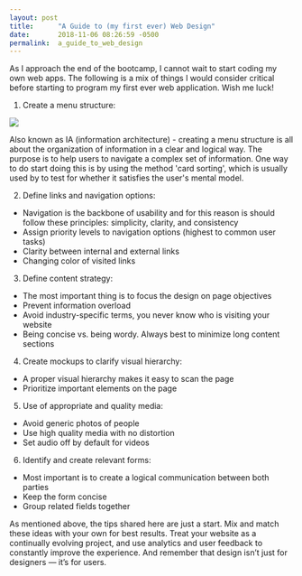 ```yaml
---
layout: post
title:      "A Guide to (my first ever) Web Design"
date:       2018-11-06 08:26:59 -0500
permalink:  a_guide_to_web_design
---
```



As I approach the end of the bootcamp, I cannot wait to start coding my own web apps. The following is a mix of things I would consider critical before starting to program my first ever web application. Wish me luck! 

1. Create a menu structure: 

![](https://uxmastery.com/wp-content/uploads/2014/06/Card-sorting-e1403581139396.jpg)

Also known as IA (information architecture) - creating a menu structure is all about the organization of information in a clear and logical way. The purpose is to help users to navigate a complex set of information. One way to do start doing this is by using the method 'card sorting', which is usually used by to test for whether it satisfies the user's mental model. 

2. Define links and navigation options:
* Navigation is the backbone of usability and for this reason is should follow these principles: simplicity, clarity, and consistency
* Assign priority levels to navigation options (highest to common user tasks)
* Clarity between internal and external links 
* Changing color of visited links

3. Define content strategy: 
* The most important thing is to focus the design on page objectives 
* Prevent information overload 
* Avoid industry-specific terms, you never know who is visiting your website 
* Being concise vs. being wordy. Always best to minimize long content sections

4. Create mockups to clarify visual hierarchy:
* A proper visual hierarchy makes it easy to scan the page 
* Prioritize important elements on the page 

5. Use of appropriate and quality media: 
* Avoid generic photos of people 
* Use high quality media with no distortion 
* Set audio off by default for videos

6. Identify and create relevant forms: 
* Most important is to create a logical communication between both parties 
* Keep the form concise 
* Group related fields together 

As mentioned above, the tips shared here are just a start. Mix and match these ideas with your own for best results. Treat your website as a continually evolving project, and use analytics and user feedback to constantly improve the experience. And remember that design isn’t just for designers — it’s for users.
